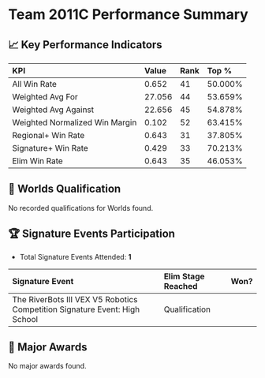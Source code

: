 # Team 2011C Performance Summary

## 📈 Key Performance Indicators
| KPI | Value | Rank | Top % |
|:---|:-----|:----|:------|
| All Win Rate | 0.652 | 41 | 50.000% |
| Weighted Avg For | 27.056 | 44 | 53.659% |
| Weighted Avg Against | 22.656 | 45 | 54.878% |
| Weighted Normalized Win Margin | 0.102 | 52 | 63.415% |
| Regional+ Win Rate | 0.643 | 31 | 37.805% |
| Signature+ Win Rate | 0.429 | 33 | 70.213% |
| Elim Win Rate | 0.643 | 35 | 46.053% |


## 🎯 Worlds Qualification
No recorded qualifications for Worlds found.

## 🏆 Signature Events Participation
- Total Signature Events Attended: **1**

| Signature Event | Elim Stage Reached | Won? |
|:----------------|:-------------------|:----|
| The RiverBots III VEX V5 Robotics Competition Signature Event: High School | Qualification |  |


## 🥇 Major Awards
No major awards found.
